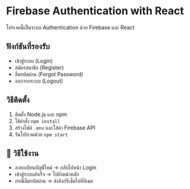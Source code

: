 # Firebase Authentication with React

โปรเจคนี้เป็นระบบ Authentication ด้วย Firebase และ React

## ฟังก์ชันที่รองรับ
- เข้าสู่ระบบ (Login)
- สมัครสมาชิก (Register)
- ลืมรหัสผ่าน (Forgot Password)
- ออกจากระบบ (Logout)

## วิธีติดตั้ง
1. ติดตั้ง Node.js และ npm
2. ใช้คำสั่ง `npm install`
3. สร้างไฟล์ `.env` และใส่ค่า Firebase API
4. รันโปรเจคด้วย `npm start`

## 📌 วิธีใช้งาน
- ลงทะเบียนบัญชีใหม่ → กลับไปหน้า Login
- เข้าสู่ระบบสำเร็จ → ไปยังหน้าหลัก
- กรณีลืมรหัสผ่าน → ส่งลิงก์รีเซ็ตไปที่อีเมล

